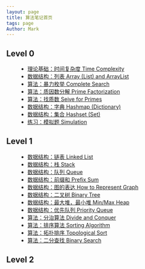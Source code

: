 ```yaml
---
layout: page
title: 算法笔记首页
tags: page
Author: Mark
---
```


## Level 0
<ul class="time-vertical" style="margin-left: 32px;">
        <li><online></online><a href="">理论基础：时间复杂度 Time Complexity</a></li>
        <li><offline></offline><a href="">数据结构：列表 Array (List) and ArrayList</a></li>
        <li><offline></offline><a href="">算法：暴力枚举 Complete Search</a></li>
        <li><offline></offline><a href="">算法：质因数分解 Prime Factorization</a></li>
        <li><offline></offline><a href="">算法：找质数 Seive for Primes</a></li>
        <li><offline></offline><a href="">数据结构：字典 Hashmap (Dictionary)</a></li>
        <li><offline></offline><a href="">数据结构：集合 Hashset (Set)</a></li>
        <li><offline></offline><a href="">练习：模拟题 Simulation</a></li>
</ul>

## Level 1

<ul class="time-vertical" style="margin-left: 32px;">
        <li><offline></offline><a href="">数据结构：链表 Linked List</a></li>
        <li><offline></offline><a href="">数据结构：栈 Stack</a></li>
        <li><offline></offline><a href="">数据结构：队列 Queue</a></li>
        <li><offline></offline><a href="">数据结构：前缀和 Prefix Sum</a></li>
        <li><offline></offline><a href="">数据结构：图的表达 How to Represent Graph</a></li>
        <li><offline></offline><a href="">数据结构：二叉树 Binary Tree</a></li>
        <li><offline></offline><a href="">数据结构：最大堆，最小堆 Min/Max Heap</a></li>
        <li><offline></offline><a href="">数据结构：优先队列 Priority Queue</a></li>
        <li><offline></offline><a href="">算法：分治算法 Divide and Conquer</a></li>
        <li><online></online><a href="">算法：排序算法 Sorting Algorithm</a></li>
        <li><offline></offline><a href="">算法：拓扑排序 Topological Sort</a></li>
        <li><offline></offline><a href="">算法：二分查找 Binary Search</a></li>
</ul>

## Level 2

<ul class="time-vertical" style="margin-left: 32px;">

</ul>